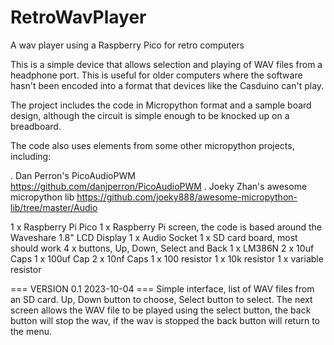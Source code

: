 # RetroWavPlayer
A wav player using a Raspberry Pico for retro computers

This is a simple device that allows selection and playing of WAV files from a headphone port. This is useful for older computers where the software hasn't been encoded into a format that devices like the Casduino can't play.

The project includes the code in Micropython format and a sample board design, although the circuit is simple enough to be knocked up on a breadboard.

The code also uses elements from some other micropython projects, including:

. Dan Perron's PicoAudioPWM https://github.com/danjperron/PicoAudioPWM
. Joeky Zhan's awesome micropython lib https://github.com/joeky888/awesome-micropython-lib/tree/master/Audio

1 x Raspberry Pi Pico
1 x Raspberry Pi screen, the code is based around the Waveshare 1.8" LCD Display
1 x Audio Socket
1 x SD card board, most should work
4 x buttons, Up, Down, Select and Back
1 x LM386N
2 x 10uf Caps
1 x 100uf Cap
2 x 10nf Caps
1 x 100 resistor
1 x 10k resistor
1 x variable resistor

=== VERSION 0.1 2023-10-04 ===
Simple interface, list of WAV files from an SD card. Up, Down button to choose, Select button to select. The next screen allows the WAV file to be played using the select button, the back button will stop the wav, if the wav is stopped the back button will return to the menu.
